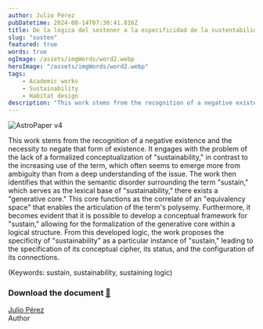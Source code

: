 ```yaml
---
author: Julio Pérez
pubDatetime: 2024-08-14T07:30:41.816Z
title: De la lógica del sostener a la especificidad de la sustentabilidad
slug: "susten"
featured: true
words: true
ogImage: /assets/imgWords/word2.webp
heroImage: "/assets/imgWords/word2.webp"
tags:
    - Academic works
    - Sustainability
    - Habitat design
description: "This work stems from the recognition of a negative existence and the necessity to negate that form of existence. It engages with the problem of the lack of a formalized conceptualization of sustainability, in contrast to the increasing use and abuse of the term."
---
```


![AstroPaper v4](/assets/imgWords/word2.webp)

This work stems from the recognition of a negative existence and the necessity to negate that form of existence. It engages with the problem of the lack of a formalized conceptualization of "sustainability," in contrast to the increasing use of the term, which often seems to emerge more from ambiguity than from a deep understanding of the issue. The work then identifies that within the semantic disorder surrounding the term "sustain," which serves as the lexical base of "sustainability," there exists a "generative core." This core functions as the correlate of an "equivalency space" that enables the articulation of the term's polysemy. Furthermore, it becomes evident that it is possible to develop a conceptual framework for "sustain," allowing for the formalization of the generative core within a logical structure. From this developed logic, the work proposes the specificity of "sustainability" as a particular instance of "sustain," leading to the specification of its conceptual cipher, its status, and the configuration of its connections.

(Keywords: sustain, sustainability, sustaining logic)

### Download the document [🔗](https://www.dropbox.com/scl/fi/r42zaq7pvem146x7yynkd/udec_JCPG.pdf?rlkey=137tm9svjwlpn9gctb832ynrq&dl=0)

[Julio Pérez](https://julioparq.github.io/) <br/>
Author
